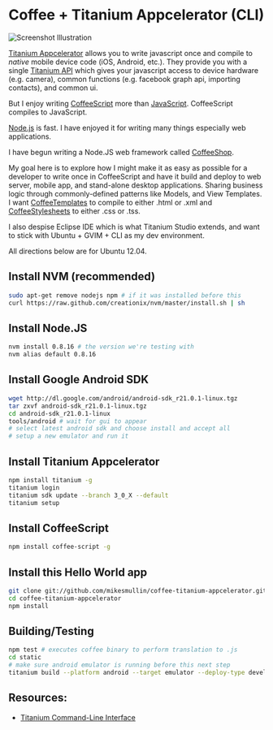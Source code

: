 # Coffee + Titanium Appcelerator (CLI)

![Screenshot Illustration](https://raw.github.com/mikesmullin/coffee-titanium-appcelerator/master/docs/IMG_27012013_184650.png)

[Titanium Appcelerator](http://www.appcelerator.com/) allows you to write javascript once and compile to _native_ mobile device code (iOS, Android, etc.).
They provide you with a single [Titanium API](http://docs.appcelerator.com/titanium/3.0/#!/api) which gives your javascript access to device hardware (e.g. camera), common functions (e.g. facebook graph api, importing contacts), and common ui.

But I enjoy writing [CoffeeScript](http://coffeescript.org/) more than [JavaScript](http://www.ecmascript.org/docs.php). CoffeeScript compiles to JavaScript.

[Node.js](http://nodejs.org/) is fast. I have enjoyed it for writing many things especially web applications.

I have begun writing a Node.JS web framework called [CoffeeShop](https://github.com/mikesmullin/coffee-shop).

My goal here is to explore how I might make it as easy as possible for
a developer to write once in CoffeeScript and have it build and deploy to web server, mobile app, and stand-alone desktop applications.
Sharing business logic through commonly-defined patterns like Models, and View Templates.
I want [CoffeeTemplates](https://github.com/mikesmullin/coffee-templates) to compile to either .html or .xml and [CoffeeStylesheets](https://github.com/mikesmullin/coffee-stylesheets) to either .css or .tss.

I also despise Eclipse IDE which is what Titanium Studio extends, and want to stick with Ubuntu + GVIM + CLI as my dev environment.

All directions below are for Ubuntu 12.04.

## Install NVM (recommended)
```bash
sudo apt-get remove nodejs npm # if it was installed before this
curl https://raw.github.com/creationix/nvm/master/install.sh | sh
```

## Install Node.JS
```bash
nvm install 0.8.16 # the version we're testing with
nvm alias default 0.8.16
```

## Install Google Android SDK
```bash
wget http://dl.google.com/android/android-sdk_r21.0.1-linux.tgz
tar zxvf android-sdk_r21.0.1-linux.tgz
cd android-sdk_r21.0.1-linux
tools/android # wait for gui to appear
# select latest android sdk and choose install and accept all
# setup a new emulator and run it
```

## Install Titanium Appcelerator
```bash
npm install titanium -g
titanium login
titanium sdk update --branch 3_0_X --default
titanium setup
```

## Install CoffeeScript
```bash
npm install coffee-script -g
```

## Install this Hello World app
```bash
git clone git://github.com/mikesmullin/coffee-titanium-appcelerator.git
cd coffee-titanium-appcelerator
npm install
```

## Building/Testing
```bash
npm test # executes coffee binary to perform translation to .js
cd static
# make sure android emulator is running before this next step
titanium build --platform android --target emulator --deploy-type development
```

## Resources:
* [Titanium Command-Line Interface](http://docs.appcelerator.com/titanium/3.0/#!/guide/Titanium_Command-Line_Interface_Reference-section-35619828_TitaniumCommand-LineInterfaceReference-Create)
